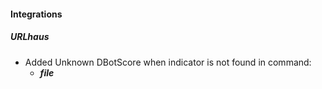 #### Integrations
##### URLhaus
- Added Unknown DBotScore when indicator is not found in command:
    - ***file***
